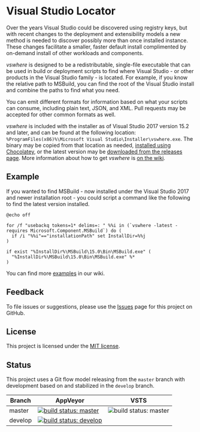 Visual Studio Locator
=====================

Over the years Visual Studio could be discovered using registry keys, but with recent changes to the deployment and extensibility models a new method is needed to discover possibly more than once installed instance. These changes facilitate a smaller, faster default install complimented by on-demand install of other workloads and components.

_vswhere_ is designed to be a redistributable, single-file executable that can be used in build or deployment scripts to find where Visual Studio - or other products in the Visual Studio family - is located. For example, if you know the relative path to MSBuild, you can find the root of the Visual Studio install and combine the paths to find what you need.

You can emit different formats for information based on what your scripts can consume, including plain text, JSON, and XML. Pull requests may be accepted for other common formats as well.

_vswhere_ is included with the installer as of Visual Studio 2017 version 15.2 and later, and can be found at the following location: `%ProgramFiles(x86)%\Microsoft Visual Studio\Installer\vswhere.exe`. The binary may be copied from that location as needed, [installed using Chocolatey](https://chocolatey.org/packages/vswhere), or the latest version may be [downloaded from the releases page](https://github.com/Microsoft/vswhere/releases). More information about how to get _vswhere_ is [on the wiki](https://github.com/Microsoft/vswhere/wiki/Installing). 

## Example

If you wanted to find MSBuild - now installed under the Visual Studio 2017 and newer installation root - you could script a command like the following to find the latest version installed.

```batch
@echo off

for /f "usebackq tokens=1* delims=: " %%i in (`vswhere -latest -requires Microsoft.Component.MSBuild`) do (
  if /i "%%i"=="installationPath" set InstallDir=%%j
)

if exist "%InstallDir%\MSBuild\15.0\Bin\MSBuild.exe" (
  "%InstallDir%\MSBuild\15.0\Bin\MSBuild.exe" %*
)
```

You can find more [examples](https://github.com/Microsoft/vswhere/wiki/Examples) in our wiki.

## Feedback

To file issues or suggestions, please use the [Issues](https://github.com/Microsoft/vswhere/issues) page for this project on GitHub.

## License

This project is licensed under the [MIT license](LICENSE.txt).

## Status

This project uses a Git flow model releasing from the `master` branch with development based on and stabilized in the `develop` branch.

Branch  | AppVeyor | VSTS
------  | ------ | -------
master  | [![build status: master](https://ci.appveyor.com/api/projects/status/yy3g7rggm2sx4nam/branch/master?svg=true)](https://ci.appveyor.com/project/heaths/vswhere/branch/master) | ![build status: master](https://devdiv.visualstudio.com/_apis/public/build/definitions/0bdbc590-a062-4c3f-b0f6-9383f67865ee/5581/badge)
develop | [![build status: develop](https://ci.appveyor.com/api/projects/status/yy3g7rggm2sx4nam/branch/develop?svg=true)](https://ci.appveyor.com/project/heaths/vswhere/branch/develop)
